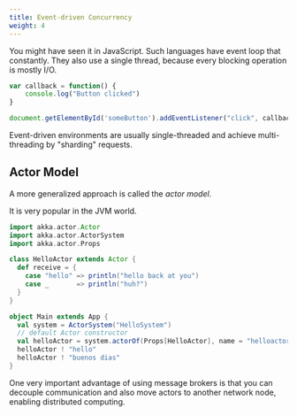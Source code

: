 ```yaml
---
title: Event-driven Concurrency
weight: 4
---
```


You might have seen it in JavaScript. Such languages have event loop that constantly. They also use a single thread, because every blocking operation is mostly I/O.

```js
var callback = function() {
    console.log("Button clicked")
}

document.getElementById('someButton').addEventListener("click", callback)
```

Event-driven environments are usually single-threaded and achieve multi-threading by "sharding" requests.

## Actor Model

A more generalized approach is called the *actor model*.

It is very popular in the JVM world.

```scala
import akka.actor.Actor
import akka.actor.ActorSystem
import akka.actor.Props

class HelloActor extends Actor {
  def receive = {
    case "hello" => println("hello back at you")
    case _       => println("huh?")
  }
}

object Main extends App {
  val system = ActorSystem("HelloSystem")
  // default Actor constructor
  val helloActor = system.actorOf(Props[HelloActor], name = "helloactor")
  helloActor ! "hello"
  helloActor ! "buenos dias"
}
```

One very important advantage of using message brokers is that you can decouple communication and also move actors to another network node, enabling distributed computing.

